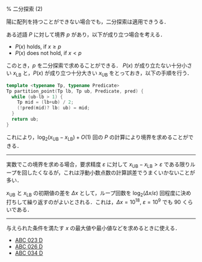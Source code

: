 % 二分探索 (2)

陽に配列を持つことができない場合でも，二分探索は適用できうる．

ある述語 $P$ に対して境界 $p$ があり，以下が成り立つ場合を考える．
- $P(x)$ holds, if $x \ge p$
- $P(x)$ does not hold, if $x < p$

このとき，$p$ を二分探索で求めることができる．
$P(x)$ が成り立たない十分小さい $x_{\text{LB}}$ と，$P(x)$ が成り立つ十分大きい $x_{\text{UB}}$ をとっておき，以下の手順を行う．

```c++
template <typename Tp, typename Predicate>
Tp partition_point(Tp lb, Tp ub, Predicate, pred) {
  while (ub-lb > 1) {
    Tp mid = (lb+ub) / 2;
    (!pred(mid)? lb: ub) = mid;
  }
  return ub;
}
```

これにより，$\log_2 (x_{\text{UB}}-x_{\text{LB}})+O(1)$ 回の $P$ の計算により境界を求めることができる．

---

実数でこの境界を求める場合，要求精度 $\varepsilon$ に対して $x_{\text{UB}}-x_{\text{LB}} > \varepsilon$ である限りループを回したくなるが，これは浮動小数点数の計算誤差でうまくいかないことが多い．

$x_{\text{UB}}$ と $x_{\text{LB}}$ の初期値の差を $\Delta x$ として，ループ回数を $\log_2 (\Delta x/\varepsilon)$ 回程度に決め打ちして繰り返すのがよいとされる．これは，$\Delta x = 10^{18}$, $\varepsilon = 10^9$ でも $90$ くらいである．

---

与えられた条件を満たす $x$ の最大値や最小値などを求めるときに使える．

- [ABC 023 D](https://atcoder.jp/contests/abc023/tasks/abc023_d)
- [ABC 026 D](https://atcoder.jp/contests/abc026/tasks/abc026_d)
- [ABC 034 D](https://atcoder.jp/contests/abc034/tasks/abc034_d)
